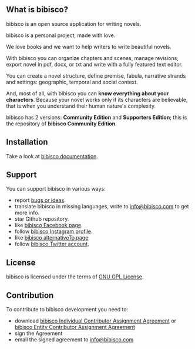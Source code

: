## What is bibisco?

bibisco is an open source application for writing novels.

bibisco is a personal project, made with love. 

We love books and we want to help writers to write beautiful novels.

With bibisco you can organize chapters and scenes, manage revisions, export novel in pdf, docx, or txt and write with a fully featured text editor.

You can create a novel structure, define premise, fabula, narrative strands and settings: geographic, temporal and social context.

And, most of all, with bibisco you can **know everything about your characters**. Because your novel works only if its characters are believable, that is when you understand their human nature's complexity.

bibisco has 2 versions: **Community Edition** and **Supporters Edition**; this is the repository of **bibisco Community Edition**.

## Installation

Take a look at [bibisco documentation](https://docs.bibisco.com/how-to-install-bibisco).


## Support

You can support bibisco in various ways:

* report [bugs or ideas](https://github.com/andreafeccomandi/bibisco/issues).
* translate bibisco in missing languages, write to info@bibisco.com to get more info.
* star Github repository.
* like [bibisco Facebook page](https://www.facebook.com/bibisco.official.page).
* follow [bibisco Instagram profile](https://www.instagram.com/bibiscoapp/).
* like [bibisco alternativeTo page](http://alternativeto.net/software/bibisco).
* follow [bibisco Twitter account](https://twitter.com/bibiscotweet).

## License

bibisco is licensed under the terms of [GNU GPL License](https://www.gnu.org/licenses/gpl-3.0.en.html).


## Contribution

To contribute to bibisco development you need to:
* download [bibisco Individual Contributor Assignment Agreement](https://github.com/andreafeccomandi/bibisco/blob/master/bibisco-Individual-Contribution-Assignment-Agreement.pdf) or [bibisco Entity Contributor Assignment Agreement](https://github.com/andreafeccomandi/bibisco/blob/master/bibisco-Entity-Contribution-Assignment-Agreement.pdf)
* sign the Agreement
* email the signed agreement to info@bibisco.com
